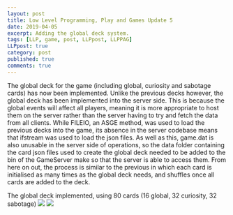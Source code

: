```yaml
---
layout: post
title: Low Level Programming, Play and Games Update 5
date: 2019-04-05
excerpt: Adding the global deck system. 
tags: [LLP, game, post, LLPpost, LLPPAG]
LLPpost: true
category: post
published: true
comments: true
---
```

The global deck for the game (including global, curiosity and sabotage cards) has now been implemented. Unlike the previous decks however, the global deck has been implemented into the server side. This is because the global events will affect all players, meaning it is more appropriate to host them on the server rather than the server having to try and fetch the data from all clients. While FILEIO, an ASGE method, was used to load the previous decks into the game, its absence in the server codebase means that ifstream was used to load the json files. As well as this, game.dat is also unusable in the server side of operations, so the data folder containing the card json files used to create the global deck needed to be added to the bin of the GameServer make so that the server is able to access them. From here on out, the process is similar to the previous in which each card is initialised as many times as the global deck needs, and shuffles once all cards are added to the deck.

The global deck implemented, using 80 cards (16 global, 32 curiosity, 32 sabotage)
<a href="https://i.imgur.com/qqY9zOt.jpg"><img src="https://i.imgur.com/qqY9zOt.jpg"></a>
<a href="https://i.imgur.com/e03kvM9.jpg"><img src="https://i.imgur.com/e03kvM9.jpg"></a>